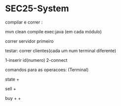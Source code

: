 ﻿# SEC25-System

compilar e correr :

mvn clean compile exec:java
(em cada módulo)

correr servidor primeiro

testar:
correr clientes(cada um num terminal diferente)

 1-inserir id(numero) 
 2-connect
 
comandos para as operacoes:
(Terminal)

state + <goodID>

sell + <goodID>

buy + <sellerID> + <goodID> 
 
 
